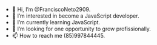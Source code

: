 - 👋 Hi, I’m @FranciscoNeto2909.
- 👀 I’m interested in become a JavaScript developer.
- 🌱 I’m currently learning JavaScript.
- 💞️ I’m looking for one opportunity to grow profissionally.  
- 📫 How to reach me (85)997844445.

<!---
FranciscoNeto2909/FranciscoNeto2909 is a ✨ special ✨ repository because its `README.md` (this file) appears on your GitHub profile.
You can click the Preview link to take a look at your changes.
--->
